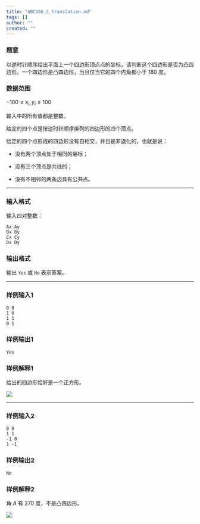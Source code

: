 ```yaml
---
title: "ABC266_C_translation.md"
tags: []
author: ""
created: ""
---
```


### 题意 

以逆时针顺序给出平面上一个四边形顶点点的坐标，请判断这个四边形是否为凸四边形。一个四边形是凸四边形，当且仅当它的四个内角都小于 $180$ 度。

### 数据范围

$-100\le x_i,y_i \le 100$ 

输入中的所有值都是整数。

给定的四个点是按逆时针顺序排列的四边形的四个顶点。

给定的四个点形成的四边形没有自相交，并且是非退化的，也就是说：

- 没有两个顶点处于相同的坐标；

- 没有三个顶点是共线的；

- 没有不相邻的两条边具有公共点。



---

### 输入格式

输入四对整数：

```
Ax Ay
Bx By
Cx Cy
Dx Dy
```

### 输出格式

输出 `Yes` 或 `No` 表示答案。

---

### 样例输入1

```
0 0
1 0
1 1
0 1
```

### 样例输出1

```
Yes
```

### 样例解释1

给出的四边形恰好是一个正方形。

![](https://img.atcoder.jp/abc266/cda66d9b9f4291781d1ce47f59f29ab0.png)

---

### 样例输入2

```
0 0
1 1
-1 0
1 -1
```

### 样例输出2

```
No
```

### 样例解释2

角 $A$ 有 $270$ 度，不是凸四边形。

![](https://img.atcoder.jp/abc266/2927f9f67e2cb7c35aeab05269b6fcc2.png)

